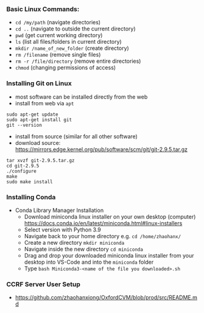 ### Basic Linux Commands:
- ```cd /my/path``` (navigate directories)
- ```cd ..``` (navigate to outside the current directory)
- ```pwd``` (get current working directory)
- ```ls``` (list all files/folders in current directory)
- ```mkdir /name_of_new_folder``` (create directory)
- ```rm /filename``` (remove single files)
- ```rm -r /file/directory``` (remove entire directories)
- ```chmod``` (changing permissions of access)

### Installing Git on Linux
- most software can be installed directly from the web
- install from web via ```apt```
```
sudo apt-get update
sudo apt-get install git
git --version
```

- install from source (similar for all other software)
- download source: https://mirrors.edge.kernel.org/pub/software/scm/git/git-2.9.5.tar.gz
```
tar xvzf git-2.9.5.tar.gz
cd git-2.9.5
./configure
make
sudo make install
```

### Installing Conda
- Conda Library Manager Installation
  - Download miniconda linux installer on your own desktop (computer) https://docs.conda.io/en/latest/miniconda.html#linux-installers
  - Select version with Python 3.9
  - Navigate back to your home directory e.g. ```cd /home/zhaohanx/```
  - Create a new directory ```mkdir miniconda```
  - Navigate inside the new directory ```cd miniconda```
  - Drag and drop your downloaded miniconda linux installer from your desktop into VS-Code and into the ```miniconda``` folder
  - Type ```bash Miniconda3-<name of the file you downloaded>.sh```

### CCRF Server User Setup
- https://github.com/zhaohanxiong/OxfordCVM/blob/prod/src/README.md
